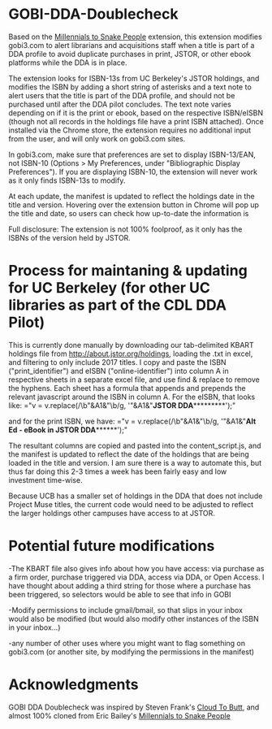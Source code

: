 # GOBI-DDA-Doublecheck
Based on the <a href="https://github.com/ericwbailey/millennials-to-snake-people">Millennials to Snake People</a> extension, this extension modifies gobi3.com to alert librarians and acquisitions staff when a title is part of a DDA profile to avoid duplicate purchases in print, JSTOR, or other ebook platforms while the DDA is in place.

The extension looks for ISBN-13s from UC Berkeley's JSTOR holdings, and modifies the ISBN by adding a short string of asterisks and a text note to alert users that the title is part of the DDA profile, and should not be purchased until after the DDA pilot concludes. 
The text note varies depending on if it is the print or ebook, based on the respective ISBN/eISBN (though not all records in the holdings file have a print ISBN attached). Once installed via the Chrome store, the extension requires no additional input from the user, and will only work on gobi3.com sites.

In gobi3.com, make sure that preferences are set to display ISBN-13/EAN, not ISBN-10 (Options > My Preferences, under "Bibliographic Display Preferences"). If you are displaying ISBN-10, the extension will never work as it only finds ISBN-13s to modify.

At each update, the manifest is updated to reflect the holdings date in the title and version. Hovering over the extension button in Chrome will pop up the title and date, so users can check how up-to-date the information is
  
Full disclosure: The extension is not 100% foolproof, as it only has the ISBNs of the version held by JSTOR. 

Process for maintaning & updating for UC Berkeley (for other UC libraries as part of the CDL DDA Pilot)
===
This is currently done manually by downloading our tab-delimited KBART holdings file from <a href="http://about.jstor.org/holdings">http://about.jstor.org/holdings</a>, loading the .txt in excel, and filtering to only include 2017 titles. 
I copy and paste the ISBN ("print_identifier") and eISBN ("online-identifier") into column A in respective sheets in a separate excel file, and use find & replace to remove the hyphens. 
Each sheet has a formula that appends and prepends the relevant javascript around the ISBN in column A.
For the eISBN, that looks like:
="v = v.replace(/\b"&A1&"\b/g, '"&A1&"******JSTOR DDA***************');" 

and for the print ISBN, we have:
="v = v.replace(/\b"&A1&"\b/g, '"&A1&"****Alt Ed - eBook in JSTOR DDA**********');"

The resultant columns are copied and pasted into the content_script.js, and the manifest is updated to reflect the date of the holdings that are being loaded in the title and version. I am sure there is a way to automate this, but thus far doing this 2-3 times a week has been fairly easy and low investment time-wise.

Because UCB has a smaller set of holdings in the DDA that does not include Project Muse titles, the current code would need to be adjusted to reflect the larger holdings other campuses have access to at JSTOR.

Potential future modifications
===
-The KBART file also gives info about how you have access: via purchase as a firm order, purchase triggered via DDA, access via DDA, or Open Access. I have thought about adding a third string for those where a purchase has been triggered, so selectors would be able to see that info in GOBI

-Modify permissions to include gmail/bmail, so that slips in your inbox would also be modified (but would also modify other instances of the ISBN in your inbox...)

-any number of other uses where you might want to flag something on gobi3.com (or another site, by modifying the permissions in the manifest)


Acknowledgments
===
GOBI DDA Doublecheck was inspired by Steven Frank's <a href="https://github.com/panicsteve/cloud-to-butt">Cloud To Butt</a>, and almost 100% cloned from Eric Bailey's <a href="https://github.com/ericwbailey/millennials-to-snake-people">Millennials to Snake People</a>
